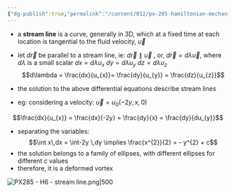 ```yaml
---
{"dg-publish":true,"permalink":"/content/012/px-285-hamiltonian-mechanics-and-fluid-dynamics/term-2-fluid-dynamics/h-introduction-to-fluids/px-285-h6a-stream-line/","noteIcon":"1","created":"2025-01-10T12:52:24.907+00:00","updated":"2025-01-16T14:51:47.442+00:00"}
---
```


- a **stream line** is a curve, generally in 3D, which at a fixed time at each location is tangential to the fluid velocity, $\vec u$
- let $d\vec r$ be parallel to a stream line, ie: $d\vec r \parallel \vec u$ , or, $d\vec r = d\lambda \vec u$, where $d\lambda$ is a small scalar
	$dx = d\lambda u_x$
	$dy = d\lambda u_y$
	$dz = d\lambda u_z$
$$d\lambda = \frac{dx}{u_{x}}= \frac{dy}{u_{y}} = \frac{dz}{u_{z}}$$
- the solution to the above differential equations describe stream lines

- eg: considering a velocity: $\vec u = u_{0}(-2y, x ,0)$

$$\frac{dx}{u_{x}} = \frac{dx}{-2y} = \frac{dy}{x} = \frac{dy}{du_{y}}$$
- separating the variables:
$$\int x\,dx = \int-2y \,dy \implies \frac{x^{2}}{2} = - y^{2} + c$$
- the solution belongs to a family of ellipses, with different ellipses for different $c$ values
- therefore, it is a deformed vortex

![PX285 - H6 - stream line.png|500](/img/user/pics/PX285%20-%20H6%20-%20stream%20line.png)
